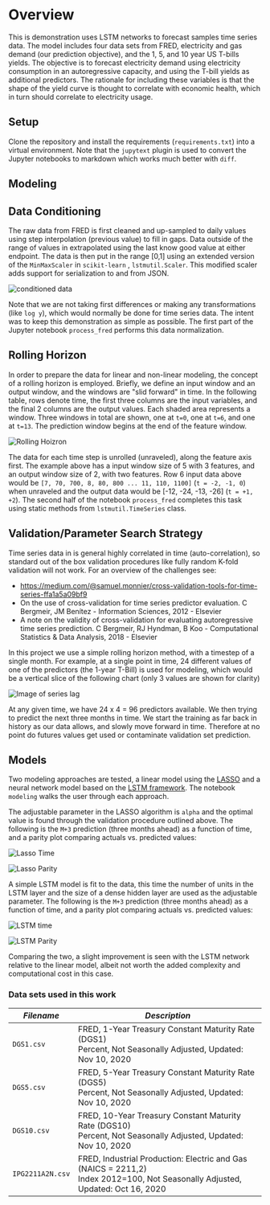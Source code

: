 # Overview

This is demonstration uses LSTM networks to forecast samples time series data. The model includes four data sets from FRED, electricity and gas demand (our prediction objective), and the 1, 5, and 10 year US T-bills yields. The objective is to forecast electricity demand using electricity consumption in an autoregressive capacity, and using the T-bill yields as additional predictors. The rationale for including these variables is that the shape of the yield curve is thought to correlate with economic health, which in turn should correlate to electricity usage.

## Setup

Clone the repository and install the requirements (`requirements.txt`) into a virtual environment. Note that the `jupytext` plugin is used to convert the Jupyter notebooks to markdown which works much better with `diff`.

## Modeling

## Data Conditioning

The raw data from FRED is first cleaned and up-sampled to daily values using step interpolation (previous value) to fill in gaps. Data outside of the range of values in extrapolated using the last know good value at either endpoint. The data is then put in the range [0,1] using an extended version of the `MinMaxScaler` in `scikit-learn` , `lstmutil.Scaler`. This modified scaler adds support for serialization to and from JSON.

![conditioned data](./images/scaled_x_vars.png)

Note that we are not taking first differences or making any transformations (like `log y`), which would normally be done for time series data. The intent was to keep this demonstration as simple as possible. The first part of the Jupyter notebook `process_fred` performs this data normalization.

## Rolling Horizon

In order to prepare the data for linear and non-linear modeling, the concept of a rolling horizon is employed. Briefly, we define an input window and an output window, and the windows are "slid forward" in time. In the following table, rows denote time, the first three columns are the input variables, and the final 2 columns are the output values. Each shaded area represents a window. Three windows in total are shown, one at `t=0`, one at `t=6`, and one at `t=13`. The prediction window begins at the end of the feature window.

![Rolling Hoizron](./images/rolling_horizon.png)

The data for each time step is unrolled (unraveled), along the feature axis first. The example above has a input window size of 5 with 3 features, and an output window size of 2, with two features. Row 6 input data above would be `[7, 70, 700, 8, 80, 800 ... 11, 110, 1100]` (`t = -2, -1, 0`) when unraveled and the output data would be [-12, -24, -13, -26] (`t = +1, +2`). The second half of the notebook `process_fred` completes this task using static methods from `lstmutil.TimeSeries` class.

## Validation/Parameter Search Strategy

Time series data in is general highly correlated in time (auto-correlation), so standard out of the box validation procedures like fully random K-fold validation will not work. For an overview of the challenges see:

- https://medium.com/@samuel.monnier/cross-validation-tools-for-time-series-ffa1a5a09bf9
- On the use of cross-validation for time series predictor evaluation. C Bergmeir, JM Benítez - Information Sciences, 2012 - Elsevier
- A note on the validity of cross-validation for evaluating autoregressive time series prediction. C Bergmeir, RJ Hyndman, B Koo - Computational Statistics & Data Analysis, 2018 - Elsevier

In this project we use a simple rolling horizon method, with a timestep of a single month. For example, at a single point in time, 24 different values of one of the predictors (the 1-year T-Bill) is used for modeling, which would be a vertical slice of the following chart (only 3 values are shown for clarity)

![Image of series lag](./images/lag_example.png)

At any given time, we have 24 x 4 = 96 predictors available. We then trying to predict the next three months in time. We start the training as far back in history as our data allows, and slowly move forward in time. Therefore at no point do futures values get used or contaminate validation set prediction.

## Models

Two modeling approaches are tested, a linear model using the [LASSO](https://en.wikipedia.org/wiki/Lasso_(statistics)) and a neural network model based on the [LSTM framework](https://en.wikipedia.org/wiki/Long_short-term_memory). The notebook `modeling` walks the user through each approach.

The adjustable parameter in the LASSO algorithm is `alpha` and the optimal value is found through the validation procedure outlined above. The following is the `M+3` prediction (three months ahead) as a function of time, and a parity plot comparing actuals vs. predicted values:

![Lasso Time](lasso_time.png)

![Lasso Parity](lasso_parity.png)



A simple LSTM model is fit to the data, this time the number of units in the LSTM layer and the size of a dense hidden layer are used as the adjustable parameter. The following is the `M+3` prediction (three months ahead) as a function of time, and a parity plot comparing actuals vs. predicted values:

![LSTM time](lstm_time.png)

![LSTM Parity](lstm_parity.png)

Comparing the two, a slight improvement is seen with the LSTM network relative to the linear model, albeit not worth the added complexity and computational cost in this case.

### Data sets used in this work

| *Filename*       | *Description*                                           |
| ---------------- | ------------------------------------------------------- |
| `DGS1.csv`       | FRED, 1-Year Treasury Constant Maturity Rate (DGS1)<br>Percent, Not Seasonally Adjusted, Updated: Nov 10, 2020                   |
| `DGS5.csv`       | FRED, 5-Year Treasury Constant Maturity Rate (DGS5)<br>Percent, Not Seasonally Adjusted, Updated: Nov 10, 2020                   |
| `DGS10.csv`      | FRED, 10-Year Treasury Constant Maturity Rate (DGS10)<br>Percent, Not Seasonally Adjusted, Updated: Nov 10, 2020                 |
| `IPG2211A2N.csv` | FRED, Industrial Production: Electric and Gas (NAICS = 2211,2)<br>Index 2012=100, Not Seasonally Adjusted, Updated: Oct 16, 2020 |
